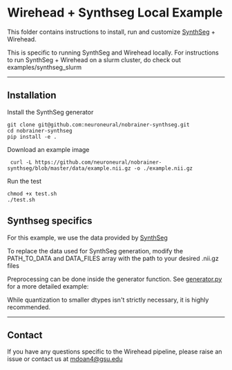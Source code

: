 # Wirehead + Synthseg Local Example

This folder contains instructions to install, run and customize [SynthSeg](https://github.com/BBillot/SynthSeg) + Wirehead. 

This is specific to running SynthSeg and Wirehead locally. For instructions to run SynthSeg + Wirehead on a slurm cluster, do check out examples/synthseg_slurm

---

## Installation 

Install the SynthSeg generator
```
git clone git@github.com:neuroneural/nobrainer-synthseg.git
cd nobrainer-synthseg
pip install -e .
```

Download an example image
```
 curl -L https://github.com/neuroneural/nobrainer-synthseg/blob/master/data/example.nii.gz -o ./example.nii.gz
```

Run the test
```
chmod +x test.sh
./test.sh
```

## Synthseg specifics

For this example, we use the data provided by [SynthSeg](https://github.com/BBillot/SynthSeg)

To replace the data used for SynthSeg generation, modify the PATH_TO_DATA and DATA_FILES array with the path to your desired .nii.gz files

Preprocessing can be done inside the generator function. See [generator.py](https://github.com/neuroneural/wirehead/blob/doc/examples/synthseg/generator.py) for a more detailed example:

While quantization to smaller dtypes isn't strictly necessary, it is highly recommended.

---

## Contact

If you have any questions specific to the Wirehead pipeline, please raise an issue or contact us at mdoan4@gsu.edu
